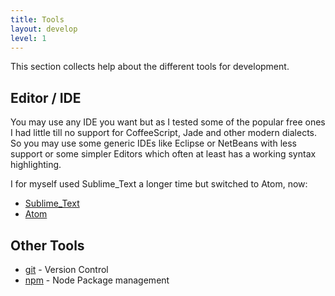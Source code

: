 ```yaml
---
title: Tools
layout: develop
level: 1
---
```


This section collects help about the different tools for development.

Editor / IDE
-------------------------------------------------

You may use any IDE you want but as I tested some of the popular free ones I
had little till no support for CoffeeScript, Jade and other modern dialects.
So you may use some generic IDEs like Eclipse or NetBeans with less support or
some simpler Editors which often at least has a working syntax highlighting.

I for myself used Sublime_Text a longer time but switched to Atom, now:

- [Sublime_Text](sublime.html)
- [Atom](atom.html)


Other Tools
-------------------------------------------------

- [git](git.html) - Version Control
- [npm](npm.html) - Node Package management
